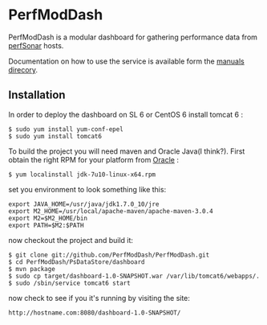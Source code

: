 PerfModDash
================
PerfModDash is a modular dashboard for gathering performance data from
[perfSonar](http://www.internet2.edu/performance/pS-PS/) hosts.

Documentation on how to use the service is available form the [manuals
direcory](manuals).

Installation
-------------

In order to deploy the dashboard on SL 6 or CentOS 6 install tomcat 6 :

    $ sudo yum install yum-conf-epel
    $ sudo yum install tomcat6


To build the project you will need maven and Oracle Java(I think?). First
obtain the right RPM for your platform from
[Oracle](http://www.oracle.com/technetwork/java/javase/downloads/index.html) :

    $ yum localinstall jdk-7u10-linux-x64.rpm 

set you environment to look something like this:

    export JAVA_HOME=/usr/java/jdk1.7.0_10/jre
    export M2_HOME=/usr/local/apache-maven/apache-maven-3.0.4
    export M2=$M2_HOME/bin
    export PATH=$M2:$PATH

now checkout the project and build it:

    $ git clone git://github.com/PerfModDash/PerfModDash.git
    $ cd PerfModDash/PsDataStore/dashboard
    $ mvn package
    $ sudo cp target/dashboard-1.0-SNAPSHOT.war /var/lib/tomcat6/webapps/.
    $ sudo /sbin/service tomcat6 start

now check to see if you it's running by visiting the site:

    http://hostname.com:8080/dashboard-1.0-SNAPSHOT/



